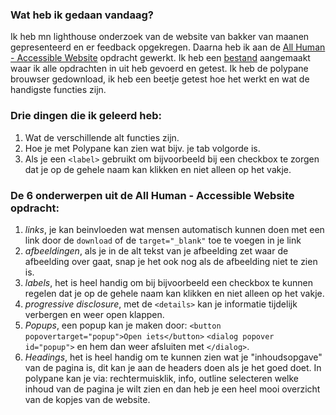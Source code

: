 ### Wat heb ik gedaan vandaag?
Ik heb mn lighthouse onderzoek van de website van bakker van maanen gepresenteerd en er feedback opgekregen.
Daarna heb ik aan de [All Human - Accessible Website](https://github.com/fdnd-task/all-human-accessible-website/blob/main/docs/user-experience-van-html.md) opdracht gewerkt. Ik heb een [bestand](http://127.0.0.1:5500/ux.html) aangemaakt waar ik alle opdrachten in uit heb gevoerd en getest. 
Ik heb de polypane brouwser gedownload, ik heb een beetje getest hoe het werkt en wat de handigste functies zijn.

### Drie dingen die ik geleerd heb:
1. Wat de verschillende alt functies zijn. 
2. Hoe je met Polypane kan zien wat bijv. je tab volgorde is.
3. Als je een `<label>` gebruikt om bijvoorbeeld bij een checkbox te zorgen dat je op de gehele naam kan klikken en niet alleen op het vakje.

### De 6 onderwerpen uit de All Human - Accessible Website opdracht:
1. _links_, je kan beinvloeden wat mensen automatisch kunnen doen met een link door de `download` of de `target="_blank"` toe te voegen in je link
2. _afbeeldingen_, als je in de alt tekst van je afbeelding zet waar de afbeelding over gaat, snap je het ook nog als de afbeelding niet te zien is.
3. _labels_, het is heel handig om bij bijvoorbeeld een checkbox te kunnen regelen dat je op de gehele naam kan klikken en niet alleen op het vakje.
4. _progressive disclosure_, met de `<details>` kan je informatie tijdelijk verbergen en weer open klappen.
5. _Popups_, een popup kan je maken door: `<button popovertarget="popup">Open iets</button>` `<dialog popover id="popup">` en hem dan weer afsluiten met `</dialog>`.
6. _Headings_, het is heel handig om te kunnen zien wat je "inhoudsopgave" van de pagina is, dit kan je aan de headers doen als je het goed doet. In polypane kan je via: rechtermuisklik, info, outline selecteren welke inhoud van de pagina je wilt zien en dan heb je een heel mooi overzicht van de kopjes van de website.

